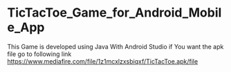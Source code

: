 # TicTacToe_Game_for_Android_Mobile_App
This Game is developed using Java With Android Studio 
if You want the apk file go to following link
https://www.mediafire.com/file/1z1mcxlzxsbiqxf/TicTacToe.apk/file
